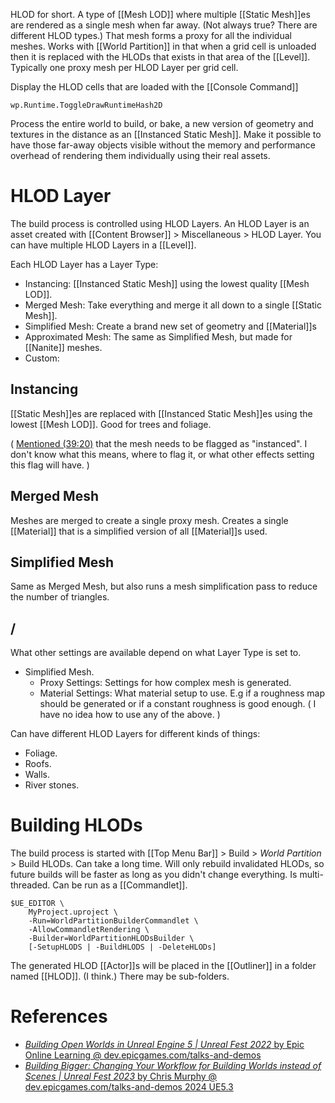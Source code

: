 HLOD for short.
A type of [[Mesh LOD]] where multiple [[Static Mesh]]es are rendered as a single mesh when far away. (Not always true? There are different HLOD types.)
That mesh forms a proxy for all the individual meshes.
Works with [[World Partition]] in that when a grid cell is unloaded then it is replaced with the HLODs that exists in that area of the [[Level]].
Typically one proxy mesh per HLOD Layer per grid cell.

Display the HLOD cells that are loaded with the [[Console Command]]
```
wp.Runtime.ToggleDrawRuntimeHash2D
```


Process the entire world to build, or bake, a new version of geometry and textures in the distance as an [[Instanced Static Mesh]].
Make it possible to have those far-away objects visible without the memory and performance overhead of rendering them individually using their real assets.


# HLOD Layer

The build process is controlled using HLOD Layers.
An HLOD Layer is an asset created with [[Content Browser]] > Miscellaneous > HLOD  Layer.
You can have multiple HLOD Layers in a [[Level]].

Each HLOD Layer has a Layer Type:
- Instancing: [[Instanced Static Mesh]] using the lowest quality [[Mesh LOD]].
- Merged Mesh: Take everything and merge it all down to a single [[Static Mesh]].
- Simplified Mesh: Create a brand new set of geometry and [[Material]]s
- Approximated Mesh: The same as Simplified Mesh, but made for [[Nanite]] meshes.
- Custom:

## Instancing

[[Static Mesh]]es are replaced with [[Instanced Static Mesh]]es using the lowest [[Mesh LOD]].
Good for trees and foliage.

(
[Mentioned (39:20)](https://dev.epicgames.com/community/learning/talks-and-demos/jwlJ/unreal-engine-building-bigger-changing-your-workflow-for-building-worlds-instead-of-scenes-unreal-fest-2023) that the mesh needs to be flagged as "instanced".
I don't know what this means, where to flag it, or what other effects setting this flag will have.
)

## Merged Mesh

Meshes are merged to create a single proxy mesh.
Creates a single [[Material]] that is a simplified version of all [[Material]]s used.

## Simplified Mesh

Same as Merged Mesh, but also runs a mesh simplification pass to reduce the number of triangles.

## /

What other settings are available depend on what Layer Type is set to.
- Simplified Mesh.
	- Proxy Settings: Settings for how complex mesh is generated.
	- Material Settings: What material setup to use. E.g if a roughness map should be generated or if a constant roughness is good enough.
(
I have no idea how to use any of the above.
)

Can have different HLOD Layers for different kinds of things:
- Foliage.
- Roofs.
- Walls.
- River stones.


# Building HLODs

The build process is started with [[Top Menu Bar]] > Build > _World Partition_ > Build HLODs.
Can take a long time.
Will only rebuild invalidated HLODs, so future builds will be faster as long as you didn't change everything.
Is multi-threaded.
Can be run as a [[Commandlet]].
```
$UE_EDITOR \
	MyProject.uproject \
	-Run=WorldPartitionBuilderCommandlet \
	-AllowCommandletRendering \
	-Builder=WorldPartitionHLODsBuilder \
	[-SetupHLODS | -BuildHLODS | -DeleteHLODs]
```

The generated HLOD [[Actor]]s will be placed in the [[Outliner]] in a folder named [[HLOD]].
(I think.)
There may be sub-folders.

# References

- [_Building Open Worlds in Unreal Engine 5 | Unreal Fest 2022_ by Epic Online Learning @ dev.epicgames.com/talks-and-demos](https://dev.epicgames.com/community/learning/talks-and-demos/LLM5/building-open-worlds-in-unreal-engine-5-unreal-fest-2022)
- [_Building Bigger: Changing Your Workflow for Building Worlds instead of Scenes | Unreal Fest 2023_ by Chris Murphy @ dev.epicgames.com/talks-and-demos 2024 UE5.3](https://dev.epicgames.com/community/learning/talks-and-demos/jwlJ/unreal-engine-building-bigger-changing-your-workflow-for-building-worlds-instead-of-scenes-unreal-fest-2023)



